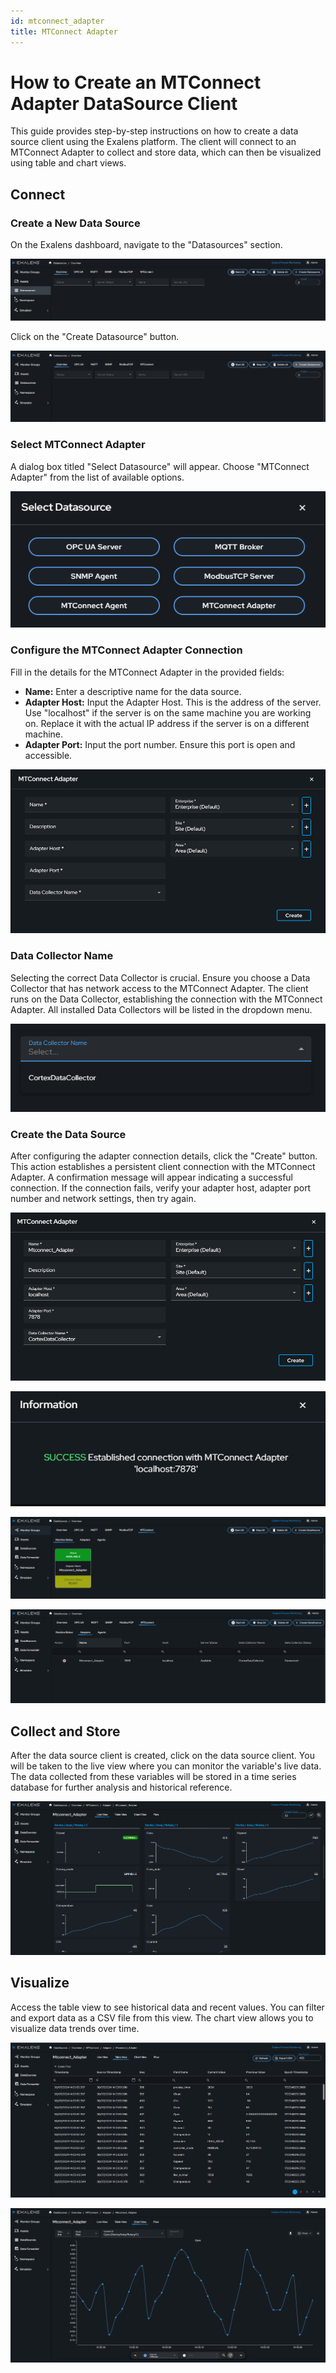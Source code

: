 ```yaml
---
id: mtconnect_adapter
title: MTConnect Adapter
---
```

# How to Create an MTConnect Adapter DataSource Client

This guide provides step-by-step instructions on how to create a data source client using the Exalens platform. The client will connect to an MTConnect Adapter to collect and store data, which can then be visualized using table and chart views.

## Connect

### Create a New Data Source

On the Exalens dashboard, navigate to the "Datasources" section.

![Datasource](mtconnect_adapter_img/1.png)

Click on the "Create Datasource" button.

![Create a New Data Source](mtconnect_adapter_img/2.png)

### Select MTConnect Adapter

A dialog box titled "Select Datasource" will appear. Choose "MTConnect Adapter" from the list of available options.

![Select MTConnect Adapter](mtconnect_adapter_img/3.png)

### Configure the MTConnect Adapter Connection

Fill in the details for the MTConnect Adapter in the provided fields:
- **Name:** Enter a descriptive name for the data source.
- **Adapter Host:** Input the Adapter Host. This is the address of the server. Use "localhost" if the server is on the same machine you are working on. Replace it with the actual IP address if the server is on a different machine.
- **Adapter Port:** Input the port number. Ensure this port is open and accessible. 

![MTConnect Adapter](mtconnect_adapter_img/4.png)

### Data Collector Name

Selecting the correct Data Collector is crucial. Ensure you choose a Data Collector that has network access to the MTConnect Adapter. The client runs on the Data Collector, establishing the connection with the MTConnect Adapter. All installed Data Collectors will be listed in the dropdown menu.

![Data Collector Name](mtconnect_adapter_img/5.png)

### Create the Data Source

After configuring the adapter connection details, click the "Create" button. This action establishes a persistent client connection with the MTConnect Adapter. A confirmation message will appear indicating a successful connection. If the connection fails, verify your adapter host, adapter port number and network settings, then try again.

![Create Data Source](mtconnect_adapter_img/6.png)

![connection success](mtconnect_adapter_img/7.png)

![data source client](mtconnect_adapter_img/8.png)

![data source client](mtconnect_adapter_img/9.png)

## Collect and Store

After the data source client is created, click on the data source client. You will be taken to the live view where you can monitor the variable's live data. The data collected from these variables will be stored in a time series database for further analysis and historical reference.

![live view](mtconnect_adapter_img/10.png)

## Visualize

Access the table view to see historical data and recent values. You can filter and export data as a CSV file from this view. The chart view allows you to visualize data trends over time.

![Table view](mtconnect_adapter_img/11.png)

![Table view](mtconnect_adapter_img/12.png)
